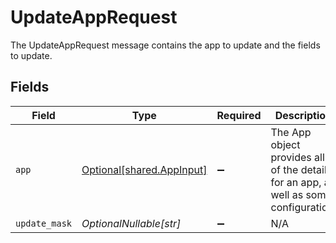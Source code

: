 # UpdateAppRequest

The UpdateAppRequest message contains the app to update and the fields to update.


## Fields

| Field                                                                                 | Type                                                                                  | Required                                                                              | Description                                                                           |
| ------------------------------------------------------------------------------------- | ------------------------------------------------------------------------------------- | ------------------------------------------------------------------------------------- | ------------------------------------------------------------------------------------- |
| `app`                                                                                 | [Optional[shared.AppInput]](../../models/shared/appinput.md)                          | :heavy_minus_sign:                                                                    | The App object provides all of the details for an app, as well as some configuration. |
| `update_mask`                                                                         | *OptionalNullable[str]*                                                               | :heavy_minus_sign:                                                                    | N/A                                                                                   |